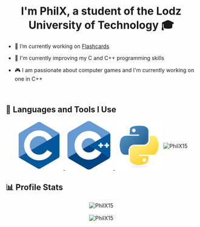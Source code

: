 # <div align="center">I'm PhilX, a student of the Lodz University of Technology 🎓</div>  

- 🔭 I’m currently working on [Flashcards](https://github.com/PhilX15/CFlashcards)  

- 🌱 I'm currently improving my C and C++ programming skills

- 🎮 I am passionate about computer games and I'm currently working on one in C++

<br>
<h2>🚀 Languages and Tools I Use</h2>
<div style="display: flex; align-items: center; justify-content: center;">
    <div align="center">
        <a target="_blank" href="https://raw.githubusercontent.com/devicons/devicon/master/icons/c/c-original.svg">
            <img src="https://raw.githubusercontent.com/devicons/devicon/master/icons/c/c-original.svg" alt="c" width="128" height="128" />
        </a>
        <a target="_blank" href="https://raw.githubusercontent.com/devicons/devicon/master/icons/cplusplus/cplusplus-original.svg">
            <img src="https://raw.githubusercontent.com/devicons/devicon/master/icons/cplusplus/cplusplus-original.svg" alt="cplusplus" width="128" height="128" />
        </a>
        <a target="_blank" href="https://raw.githubusercontent.com/devicons/devicon/master/icons/python/python-original.svg">
            <img src="https://raw.githubusercontent.com/devicons/devicon/master/icons/python/python-original.svg" alt="python" width="128" height="128" />
        </a>
    </div>
    <div align="center">
        <img src="https://github-readme-stats.vercel.app/api/top-langs?username=PhilX15&show_icons=true&locale=en&layout=compact&theme=dark" alt="PhilX15" />
    </div>
</div>

<h2>📊 Profile Stats</h2>
<p align="center"><img align="center" src="https://github-readme-streak-stats.herokuapp.com/?user=PhilX15&theme=dark" alt="PhilX15" /></p>
<p align="center"><img align="center" src="https://github-readme-stats.vercel.app/api?username=PhilX15&show_icons=true&locale=en&theme=dark" alt="PhilX15" /></p>
<br>
